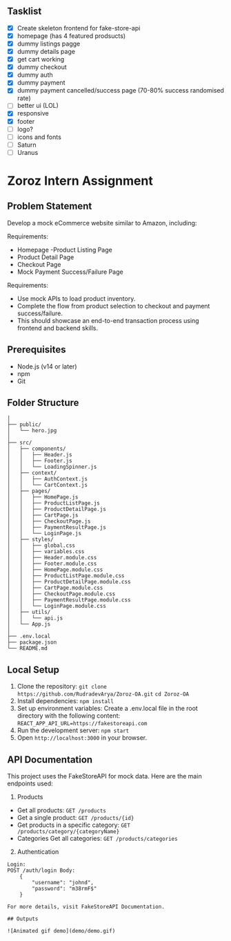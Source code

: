 ## Tasklist

* [x] Create skeleton frontend for fake-store-api
* [x] homepage (has 4 featured prodsucts)
* [x] dummy listings pagge
* [x] dummy details page
* [x] get cart working
* [x] dummy checkout
* [x] dummy auth
* [x] dummy payment
* [x] dummy payment cancelled/success page (70-80% success randomised rate)
* [ ] better ui (LOL)
* [x] responsive
* [x] footer
* [ ] logo?
* [ ] icons and fonts
* [ ] Saturn
* [ ] Uranus

# Zoroz Intern Assignment

## Problem Statement

Develop a mock eCommerce website similar to Amazon, including:

Requirements:

* Homepage
-Product Listing Page
* Product Detail Page
* Checkout Page
* Mock Payment Success/Failure Page

Requirements:

* Use mock APIs to load product inventory.
* Complete the flow from product selection to checkout and payment success/failure.
* This should showcase an end-to-end transaction process using frontend and backend skills.

## Prerequisites

* Node.js (v14 or later)
* npm
* Git

## Folder Structure

``` rudy-shop/
│
├── public/
│   └── hero.jpg
│
├── src/
│   ├── components/
│   │   ├── Header.js
│   │   ├── Footer.js
│   │   └── LoadingSpinner.js
│   ├── context/
│   │   ├── AuthContext.js
│   │   └── CartContext.js
│   ├── pages/
│   │   ├── HomePage.js
│   │   ├── ProductListPage.js
│   │   ├── ProductDetailPage.js
│   │   ├── CartPage.js
│   │   ├── CheckoutPage.js
│   │   ├── PaymentResultPage.js
│   │   └── LoginPage.js
│   ├── styles/
│   │   ├── global.css
│   │   ├── variables.css
│   │   ├── Header.module.css
│   │   ├── Footer.module.css
│   │   ├── HomePage.module.css
│   │   ├── ProductListPage.module.css
│   │   ├── ProductDetailPage.module.css
│   │   ├── CartPage.module.css
│   │   ├── CheckoutPage.module.css
│   │   ├── PaymentResultPage.module.css
│   │   └── LoginPage.module.css
│   ├── utils/
│   │   └── api.js
│   └── App.js
│
├── .env.local
├── package.json
└── README.md
```

## Local Setup

1. Clone the repository:
```git clone https://github.com/RudradevArya/Zoroz-OA.git```
```cd Zoroz-OA```
2. Install dependencies:
```npm install```
3. Set up environment variables: Create a .env.local file in the root directory with the following content:
```REACT_APP_API_URL=https://fakestoreapi.com```
4. Run the development server:
```npm start```
5. Open ```http://localhost:3000``` in your browser.

## API Documentation

This project uses the FakeStoreAPI for mock data. Here are the main endpoints used:

1. Products

* Get all products: ```GET /products```
* Get a single product: ```GET /products/{id}```
* Get products in a specific category: ```GET /products/category/{categoryName}```
* Categories
Get all categories: ```GET /products/categories```

2. Authentication
```
Login: 
POST /auth/login Body: 
    { 
        "username": "johnd", 
        "password": "m38rmF$"
    }

For more details, visit FakeStoreAPI Documentation.

## Outputs

![Animated gif demo](demo/demo.gif)